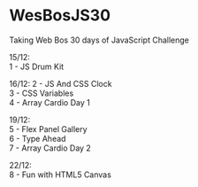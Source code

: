 # WesBosJS30

Taking Web Bos 30 days of JavaScript Challenge

15/12: <br>
1 - JS Drum Kit

16/12: 
2 - JS And CSS Clock <br>
3 - CSS Variables <br>
4 - Array Cardio Day 1 <br>
      
19/12: <br>
5 - Flex Panel Gallery <br>
6 - Type Ahead <br>
7 - Array Cardio Day 2 <br>

22/12: <br>
8 - Fun with HTML5 Canvas <br>
